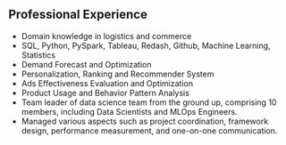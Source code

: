 ## Professional Experience

- Domain knowledge in logistics and commerce
- SQL, Python, PySpark, Tableau, Redash, Github, Machine Learning, Statistics
- Demand Forecast and Optimization
- Personalization, Ranking and Recommender System
- Ads Effectiveness Evaluation and Optimization
- Product Usage and Behavior Pattern Analysis
- Team leader of data science team from the ground up, comprising 10 members, including Data Scientists and MLOps Engineers.
- Managed various aspects such as project coordination, framework design, performance measurement, and one-on-one communication.
